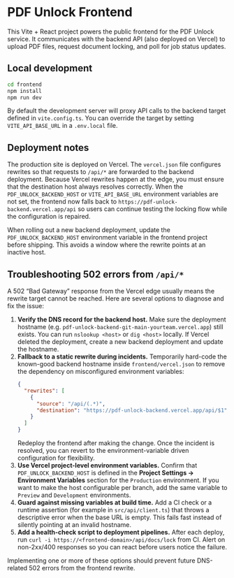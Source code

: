 # PDF Unlock Frontend

This Vite + React project powers the public frontend for the PDF Unlock service. It communicates with the backend API (also deployed on Vercel) to upload PDF files, request document locking, and poll for job status updates.

## Local development

```bash
cd frontend
npm install
npm run dev
```

By default the development server will proxy API calls to the backend target defined in `vite.config.ts`. You can override the target by setting `VITE_API_BASE_URL` in a `.env.local` file.

## Deployment notes

The production site is deployed on Vercel. The `vercel.json` file configures rewrites so that requests to `/api/*` are forwarded to the backend deployment. Because Vercel rewrites happen at the edge, you must ensure that the destination host always resolves correctly. When the `PDF_UNLOCK_BACKEND_HOST` or `VITE_API_BASE_URL` environment variables are not set, the frontend now falls back to `https://pdf-unlock-backend.vercel.app/api` so users can continue testing the locking flow while the configuration is repaired.

When rolling out a new backend deployment, update the `PDF_UNLOCK_BACKEND_HOST` environment variable in the frontend project before shipping. This avoids a window where the rewrite points at an inactive host.

## Troubleshooting 502 errors from `/api/*`

A 502 “Bad Gateway” response from the Vercel edge usually means the rewrite target cannot be reached. Here are several options to diagnose and fix the issue:

1. **Verify the DNS record for the backend host.** Make sure the deployment hostname (e.g. `pdf-unlock-backend-git-main-yourteam.vercel.app`) still exists. You can run `nslookup <host>` or `dig <host>` locally. If Vercel deleted the deployment, create a new backend deployment and update the hostname.
2. **Fallback to a static rewrite during incidents.** Temporarily hard-code the known-good backend hostname inside `frontend/vercel.json` to remove the dependency on misconfigured environment variables:
   ```json
   {
     "rewrites": [
       {
         "source": "/api/(.*)",
         "destination": "https://pdf-unlock-backend.vercel.app/api/$1"
       }
     ]
   }
   ```
   Redeploy the frontend after making the change. Once the incident is resolved, you can revert to the environment-variable driven configuration for flexibility.
3. **Use Vercel project-level environment variables.** Confirm that `PDF_UNLOCK_BACKEND_HOST` is defined in the **Project Settings → Environment Variables** section for the `Production` environment. If you want to make the host configurable per branch, add the same variable to `Preview` and `Development` environments.
4. **Guard against missing variables at build time.** Add a CI check or a runtime assertion (for example in `src/api/client.ts`) that throws a descriptive error when the base URL is empty. This fails fast instead of silently pointing at an invalid hostname.
5. **Add a health-check script to deployment pipelines.** After each deploy, run `curl -i https://<frontend-domain>/api/docs/lock` from CI. Alert on non-2xx/400 responses so you can react before users notice the failure.

Implementing one or more of these options should prevent future DNS-related 502 errors from the frontend rewrite.
